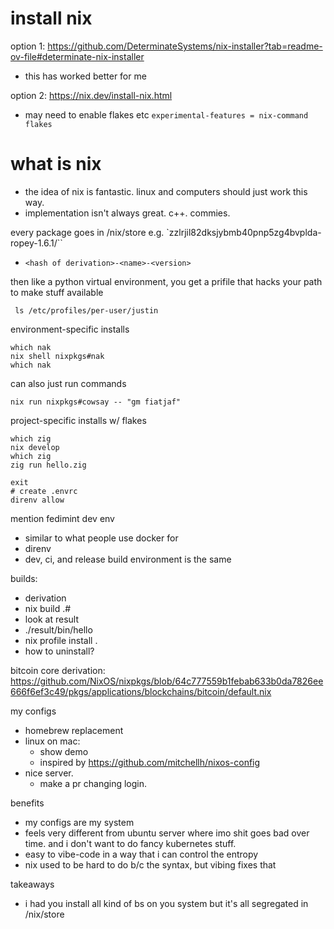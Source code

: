# install nix

option 1: https://github.com/DeterminateSystems/nix-installer?tab=readme-ov-file#determinate-nix-installer
- this has worked better for me

option 2: https://nix.dev/install-nix.html
- may need to enable flakes etc `experimental-features = nix-command flakes`

# what is nix

- the idea of nix is fantastic. linux and computers should just work this way.
- implementation isn't always great. c++. commies.

every package goes in /nix/store e.g. `zzlrjil82dksjybmb40pnp5zg4bvplda-ropey-1.6.1/``
- `<hash of derivation>-<name>-<version>`

then like a python virtual environment, you get a prifile that hacks your path to make stuff available


```
 ls /etc/profiles/per-user/justin
```

environment-specific installs
```
which nak 
nix shell nixpkgs#nak
which nak
```

can also just run commands
```
nix run nixpkgs#cowsay -- "gm fiatjaf"
```

project-specific installs w/ flakes

```
which zig
nix develop
which zig
zig run hello.zig
```

```
exit
# create .envrc
direnv allow
```

mention fedimint dev env
- similar to what people use docker for
- direnv
- dev, ci, and release build environment is the same

builds:
- derivation
- nix build .#
- look at result
- ./result/bin/hello
- nix profile install .
- how to uninstall?

bitcoin core derivation: https://github.com/NixOS/nixpkgs/blob/64c777559b1febab633b0da7826ee666f6ef3c49/pkgs/applications/blockchains/bitcoin/default.nix

my configs
- homebrew replacement
- linux on mac:
  - show demo
  - inspired by https://github.com/mitchellh/nixos-config
- nice server.
  - make a pr changing login.

benefits
- my configs are my system
- feels very different from ubuntu server where imo shit goes bad over time. and i don't want to do fancy kubernetes stuff.
- easy to vibe-code in a way that i can control the entropy
- nix used to be hard to do b/c the syntax, but vibing fixes that

takeaways
- i had you install all kind of bs on you system but it's all segregated in /nix/store
